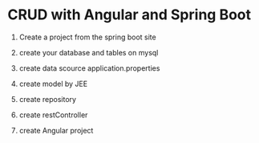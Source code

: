 # CRUD with Angular and Spring Boot

1. Create a project from the spring boot site

2. create your database and tables on mysql 

3. create data scource application.properties

4. create model by JEE

5. create repository

6. create restController

7. create Angular project


